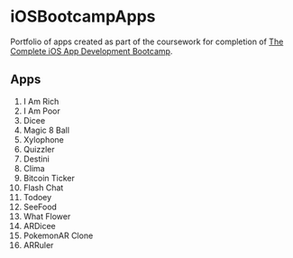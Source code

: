 # iOSBootcampApps

Portfolio of apps created as part of the coursework for completion of  [The Complete iOS App Development Bootcamp](https://www.udemy.com/ios11-app-development-bootcamp/).

## Apps

1. I Am Rich
2. I Am Poor
3. Dicee
4. Magic 8 Ball
5. Xylophone 
6. Quizzler
7. Destini
8. Clima
9. Bitcoin Ticker
10. Flash Chat
11. Todoey
12. SeeFood
13. What Flower
14. ARDicee
13. PokemonAR Clone
15. ARRuler
